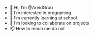 - 👋 Hi, I’m @ArvidGrob
- 👀 I’m interested in programing
- 🌱 I’m currently learning at school
- 💞️ I’m looking to collaborate on projects
- 📫 How to reach me do not

<!---
ArvidGrob/ArvidGrob is a ✨ special ✨ repository because its `README.md` (this file) appears on your GitHub profile.
You can click the Preview link to take a look at your changes.
--->
